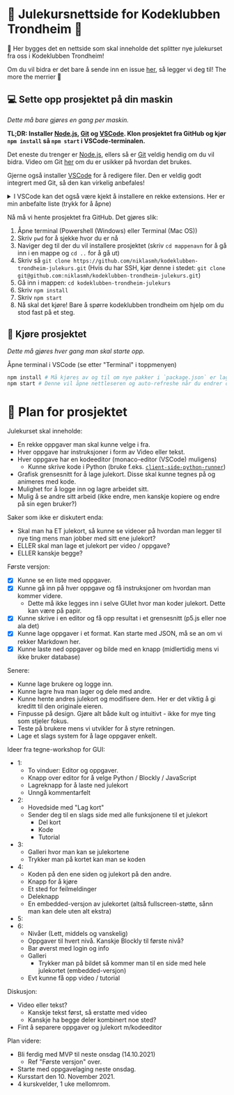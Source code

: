 # :mrs_claus: Julekursnettside for Kodeklubben Trondheim :santa:

:construction_worker: Her bygges det en nettside som skal inneholde det splitter nye julekurset fra oss i Kodeklubben Trondheim!

Om du vil bidra er det bare å sende inn en issue [her](https://github.com/niklasmh/kodeklubben-trondheim-julekurs/issues), så legger vi deg til! The more the merrier :raised_hands:

## :computer: Sette opp prosjektet på din maskin

_Dette må bare gjøres en gang per maskin._

**TL;DR: Installer [Node.js](https://nodejs.org/en/), [Git](https://git-scm.com/downloads) og [VSCode](https://code.visualstudio.com/). Klon prosjektet fra GitHub og kjør `npm install` så `npm start` i VSCode-terminalen.**

Det eneste du trenger er [Node.js](https://nodejs.org/en/), ellers så er [Git](https://git-scm.com/downloads) veldig hendig om du vil bidra. Video om Git [her](https://www.youtube.com/watch?v=HkdAHXoRtos&ab_channel=Fireship) om du er usikker på hvordan det brukes.

Gjerne også installer [VSCode](https://code.visualstudio.com/) for å redigere filer. Den er veldig godt integrert med Git, så den kan virkelig anbefales!

<details>
<summary>I VSCode kan det også være kjekt å installere en rekke extensions. Her er min anbefalte liste (trykk for å åpne)</summary>

- Prettier - Code formatter (for å formatere kode, så slepper man å tenke på det)
- GitLens (gjør Git hakket enklere, men den ikke nødvendig!)
- styled-components (så får man farge på CSS'en fra styled-components)

Her er litt ekstra som jeg bare må ha, men som egentlig ikke er så viktig:

- indent-rainbow (enklere å se innrykk)
- Better Comments (gir farge på kommentarer, f.eks. blir "!" rødt og "TODO" oransje)
- Rainbow Brackets (gir farge på parenteser så man lettere ser hva som matcher)
- Code Spell Checker, med norsk og engelsk ordbok (man får blå linjer under ord man skriver feil)
</details>

Nå må vi hente prosjektet fra GitHub. Det gjøres slik:

1. Åpne terminal (Powershell (Windows) eller Terminal (Mac OS))
2. Skriv `pwd` for å sjekke hvor du er nå
3. Naviger deg til der du vil installere prosjektet (skriv `cd mappenavn` for å gå inn i en mappe og `cd ..` for å gå ut)
4. Skriv så `git clone https://github.com/niklasmh/kodeklubben-trondheim-julekurs.git` (Hvis du har SSH, kjør denne i stedet: `git clone git@github.com:niklasmh/kodeklubben-trondheim-julekurs.git`)
5. Gå inn i mappen: `cd kodeklubben-trondheim-julekurs`
6. Skriv `npm install`
7. Skriv `npm start`
8. Nå skal det kjøre! Bare å spørre kodeklubben trondheim om hjelp om du stod fast på et steg.

## :runner: Kjøre prosjektet

_Dette må gjøres hver gang man skal starte opp._

Åpne terminal i VSCode (se etter "Terminal" i toppmenyen)

```bash
npm install # Må kjøres av og til om nye pakker i `package.json` er lagt til
npm start # Denne vil åpne nettleseren og auto-refreshe når du endrer og lagrer en fil :)
```

# :date: Plan for prosjektet

Julekurset skal inneholde:

- En rekke oppgaver man skal kunne velge i fra.
- Hver oppgave har instruksjoner i form av Video eller tekst.
- Hver oppgave har en kodeeditor (monaco-editor (VSCode) muligens)
  - Kunne skrive kode i Python (bruke f.eks. [`client-side-python-runner`](https://www.npmjs.com/package/client-side-python-runner))
- Grafisk grensesnitt for å lage julekort. Disse skal kunne tegnes på og animeres med kode.
- Mulighet for å logge inn og lagre arbeidet sitt.
- Mulig å se andre sitt arbeid (ikke endre, men kanskje kopiere og endre på sin egen bruker?)

Saker som ikke er diskutert enda:

- Skal man ha ET julekort, så kunne se videoer på hvordan man legger til nye ting mens man jobber med sitt ene julekort?
- ELLER skal man lage et julekort per video / oppgave?
- ELLER kanskje begge?

Første versjon:

- [x] Kunne se en liste med oppgaver.
- [x] Kunne gå inn på hver oppgave og få instruksjoner om hvordan man kommer videre.
  - Dette må ikke legges inn i selve GUIet hvor man koder julekort. Dette kan være på papir.
- [x] Kunne skrive i en editor og få opp resultat i et grensesnitt (p5.js eller noe ala det)
- [x] Kunne lage oppgaver i et format. Kan starte med JSON, må se an om vi rekker Markdown her.
- [x] Kunne laste ned oppgaver og bilde med en knapp (midlertidig mens vi ikke bruker database)

Senere:

- Kunne lage brukere og logge inn.
- Kunne lagre hva man lager og dele med andre.
- Kunne hente andres julekort og modifisere dem. Her er det viktig å gi kreditt til den originale eieren.
- Finpusse på design. Gjøre alt både kult og intuitivt - ikke for mye ting som stjeler fokus.
- Teste på brukere mens vi utvikler for å styre retningen.
- Lage et slags system for å lage oppgaver enkelt.

Ideer fra tegne-workshop for GUI:

- 1:
  - To vinduer: Editor og oppgaver.
  - Knapp over editor for å velge Python / Blockly / JavaScript
  - Lagreknapp for å laste ned julekort
  - Unngå kommentarfelt
- 2:
  - Hovedside med "Lag kort"
  - Sender deg til en slags side med alle funksjonene til et julekort
    - Del kort
    - Kode
    - Tutorial
- 3:
  - Galleri hvor man kan se julekortene
  - Trykker man på kortet kan man se koden
- 4:
  - Koden på den ene siden og julekort på den andre.
  - Knapp for å kjøre
  - Et sted for feilmeldinger
  - Deleknapp
  - En embedded-versjon av julekortet (altså fullscreen-støtte, sånn man kan dele uten alt ekstra)
- 5:
- 6:
  - Nivåer (Lett, middels og vanskelig)
  - Oppgaver til hvert nivå. Kanskje Blockly til første nivå?
  - Bar øverst med login og info
  - Galleri
    - Trykker man på bildet så kommer man til en side med hele julekortet (embedded-versjon)
  - Evt kunne få opp video / tutorial

Diskusjon:

- Video eller tekst?
  - Kanskje tekst først, så erstatte med video
  - Kanskje ha begge deler kombinert noe sted?
- Fint å separere oppgaver og julekort m/kodeeditor

Plan videre:

- Bli ferdig med MVP til neste onsdag (14.10.2021)
  - Ref "Første versjon" over.
- Starte med oppgavelaging neste onsdag.
- Kursstart den 10. November 2021.
- 4 kurskvelder, 1 uke mellomrom.
